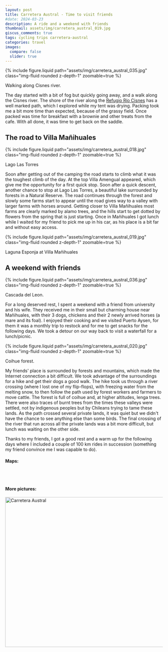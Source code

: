 ```yaml
---
layout: post
title: Carretera Austral - Time to visit friends
#date: 2024-03-23
description: A ride and a weekend with friends
thumbnail: assets/img/carretera_austral_019.jpg
giscus_comments: true
tags: cycling trips carretera-austral
categories: travel
images:
  compare: false
  slider: true
---
```


{% include figure.liquid path="assets/img/carretera_austral_035.jpg" class="img-fluid rounded z-depth-1" zoomable=true %}

<div class="caption">
    Walking along Cisnes river.
</div>

The day started with a bit of fog but quickly going away, and a walk along the Cisnes river.
The shore of the river along the [Refugio Río Cisnes](https://www.refugioriocisnes.com/) has a well marked path, which I explored while my tent was drying.
Packing took me a bit more time than expected, because of the grassy field.
Once packed was time for breakfast with a brownie and other treats from the cafe.
With all done, it was time to get back on the saddle.

## The road to Villa Mañihuales

{% include figure.liquid path="assets/img/carretera_austral_018.jpg" class="img-fluid rounded z-depth-1" zoomable=true %}

<div class="caption">
    Lago Las Torres
</div>

Soon after getting out of the camping the road starts to climb what it was the toughest climb of the day.
At the top Villa Amengual appeared, which give me the opportunity for a first quick stop.
Soon after a quick descent, another chance to stop at Lago Las Torres, a beautiful lake surrounded by forests in a Natural Reserve.
The road continues through the forest and slowly some farms start to appear until the road gives way to a valley with larger farms with horses around.
Getting closer to Villa Mañihuales most farms are clearly marked by alamo trees, and the hills start to get dotted by flowers from the spring that is just starting.
Once in Mañihuales I got lunch while I waited for my friend to pick me up in his car, as his place is a bit far and without easy access.

{% include figure.liquid path="assets/img/carretera_austral_019.jpg" class="img-fluid rounded z-depth-1" zoomable=true %}

<div class="caption">
    Laguna Esponja at Villa Mañihuales
</div>


## A weekend with friends

{% include figure.liquid path="assets/img/carretera_austral_036.jpg" class="img-fluid rounded z-depth-1" zoomable=true %}

<div class="caption">
    Cascada del Leon.
</div>

For a long deserved rest, I spent a weekend with a friend from university and his wife.
They received me in their small but charming house near Mañihuales, with their 3 dogs, chickens and their 2 newly arrived horses (a mare and its foal). 
I enjoyed their cooking and we visited Puerto Aysen, for them it was a monthly trip to restock and for me to get snacks for the following days.
We took a detour on our way back to visit a waterfall for a lunch/picnic.

{% include figure.liquid path="assets/img/carretera_austral_020.jpg" class="img-fluid rounded z-depth-1" zoomable=true %}

<div class="caption">
    Coihue forest.
</div>

My friends' place is surrounded by forests and mountains, which made the Internet connection a bit difficult.
We took advantage of the surroundings for a hike and get their dogs a good walk.
The hike took us through a river crossing (where I lost one of my flip-flops), with freezing water from the melting snow, to then follow the path used by forest workers and farmers to move cattle.
The forest is full of coihue and, at higher altitudes, lenga trees.
There were also traces of burnt trees from the times these valleys were settled, not by indigenous peoples but by Chileans trying to tame these lands.
As the path crossed several private lands, it was quiet but we didn't have the chance to see anything else than some birds.
The final crossing of the river that run across all the private lands was a bit more difficult, but lunch was waiting on the other side. 

Thanks to my friends, I got a good rest and a warm up for the following days where I included a couple of 100 km rides in succession (something my friend convince me I was capable to do).

#### Maps:

<div class="strava-embed-placeholder" data-embed-type="activity" data-embed-id="10033204945" data-style="standard"></div><script src="https://strava-embeds.com/embed.js"></script>

<br/><br/>

#### More pictures:

<a data-flickr-embed="true" data-header="true" href="https://www.flickr.com/photos/faoch/albums/72177720313509568" title="Carretera Austral"><img src="https://live.staticflickr.com/65535/53409424323_e204897c05_z.jpg" width="640" height="480" alt="Carretera Austral"/></a><script async src="//embedr.flickr.com/assets/client-code.js" charset="utf-8"></script>
